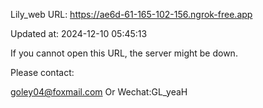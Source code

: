 Lily_web URL: https://ae6d-61-165-102-156.ngrok-free.app

Updated at: 2024-12-10 05:45:13

If you cannot open this URL, the server might be down.

Please contact: 

goley04@foxmail.com Or Wechat:GL_yeaH